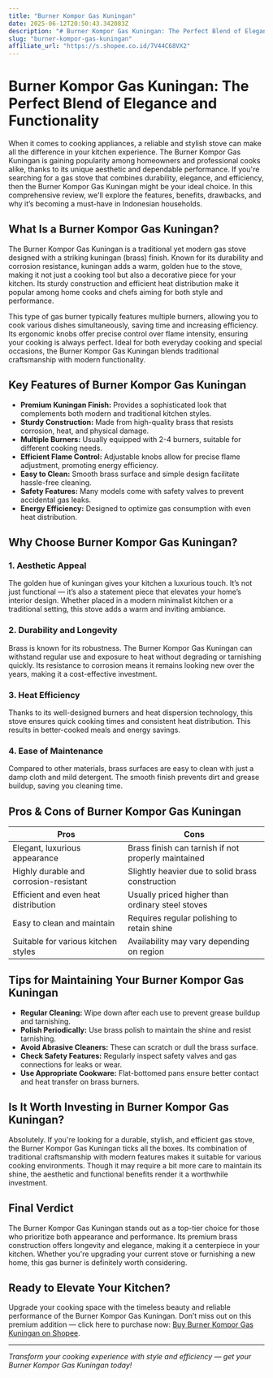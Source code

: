 ```yaml
---
title: "Burner Kompor Gas Kuningan"
date: 2025-06-12T20:50:43.342083Z
description: "# Burner Kompor Gas Kuningan: The Perfect Blend of Elegance and Functionality..."
slug: "burner-kompor-gas-kuningan"
affiliate_url: "https://s.shopee.co.id/7V44C68VX2"
---
```

# Burner Kompor Gas Kuningan: The Perfect Blend of Elegance and Functionality

When it comes to cooking appliances, a reliable and stylish stove can make all the difference in your kitchen experience. The Burner Kompor Gas Kuningan is gaining popularity among homeowners and professional cooks alike, thanks to its unique aesthetic and dependable performance. If you're searching for a gas stove that combines durability, elegance, and efficiency, then the Burner Kompor Gas Kuningan might be your ideal choice. In this comprehensive review, we'll explore the features, benefits, drawbacks, and why it’s becoming a must-have in Indonesian households.

## What Is a Burner Kompor Gas Kuningan?

The Burner Kompor Gas Kuningan is a traditional yet modern gas stove designed with a striking kuningan (brass) finish. Known for its durability and corrosion resistance, kuningan adds a warm, golden hue to the stove, making it not just a cooking tool but also a decorative piece for your kitchen. Its sturdy construction and efficient heat distribution make it popular among home cooks and chefs aiming for both style and performance.

This type of gas burner typically features multiple burners, allowing you to cook various dishes simultaneously, saving time and increasing efficiency. Its ergonomic knobs offer precise control over flame intensity, ensuring your cooking is always perfect. Ideal for both everyday cooking and special occasions, the Burner Kompor Gas Kuningan blends traditional craftsmanship with modern functionality.

## Key Features of Burner Kompor Gas Kuningan

- **Premium Kuningan Finish:** Provides a sophisticated look that complements both modern and traditional kitchen styles.
- **Sturdy Construction:** Made from high-quality brass that resists corrosion, heat, and physical damage.
- **Multiple Burners:** Usually equipped with 2-4 burners, suitable for different cooking needs.
- **Efficient Flame Control:** Adjustable knobs allow for precise flame adjustment, promoting energy efficiency.
- **Easy to Clean:** Smooth brass surface and simple design facilitate hassle-free cleaning.
- **Safety Features:** Many models come with safety valves to prevent accidental gas leaks.
- **Energy Efficiency:** Designed to optimize gas consumption with even heat distribution.

## Why Choose Burner Kompor Gas Kuningan?

### 1. Aesthetic Appeal

The golden hue of kuningan gives your kitchen a luxurious touch. It’s not just functional — it’s also a statement piece that elevates your home’s interior design. Whether placed in a modern minimalist kitchen or a traditional setting, this stove adds a warm and inviting ambiance.

### 2. Durability and Longevity

Brass is known for its robustness. The Burner Kompor Gas Kuningan can withstand regular use and exposure to heat without degrading or tarnishing quickly. Its resistance to corrosion means it remains looking new over the years, making it a cost-effective investment.

### 3. Heat Efficiency

Thanks to its well-designed burners and heat dispersion technology, this stove ensures quick cooking times and consistent heat distribution. This results in better-cooked meals and energy savings.

### 4. Ease of Maintenance

Compared to other materials, brass surfaces are easy to clean with just a damp cloth and mild detergent. The smooth finish prevents dirt and grease buildup, saving you cleaning time.

## Pros & Cons of Burner Kompor Gas Kuningan

| **Pros** | **Cons** |
| --- | --- |
| Elegant, luxurious appearance | Brass finish can tarnish if not properly maintained |
| Highly durable and corrosion-resistant | Slightly heavier due to solid brass construction |
| Efficient and even heat distribution | Usually priced higher than ordinary steel stoves |
| Easy to clean and maintain | Requires regular polishing to retain shine |
| Suitable for various kitchen styles | Availability may vary depending on region |

## Tips for Maintaining Your Burner Kompor Gas Kuningan

- **Regular Cleaning:** Wipe down after each use to prevent grease buildup and tarnishing.
- **Polish Periodically:** Use brass polish to maintain the shine and resist tarnishing.
- **Avoid Abrasive Cleaners:** These can scratch or dull the brass surface.
- **Check Safety Features:** Regularly inspect safety valves and gas connections for leaks or wear.
- **Use Appropriate Cookware:** Flat-bottomed pans ensure better contact and heat transfer on brass burners.

## Is It Worth Investing in Burner Kompor Gas Kuningan?

Absolutely. If you're looking for a durable, stylish, and efficient gas stove, the Burner Kompor Gas Kuningan ticks all the boxes. Its combination of traditional craftsmanship with modern features makes it suitable for various cooking environments. Though it may require a bit more care to maintain its shine, the aesthetic and functional benefits render it a worthwhile investment.

## Final Verdict

The Burner Kompor Gas Kuningan stands out as a top-tier choice for those who prioritize both appearance and performance. Its premium brass construction offers longevity and elegance, making it a centerpiece in your kitchen. Whether you're upgrading your current stove or furnishing a new home, this gas burner is definitely worth considering.

## Ready to Elevate Your Kitchen?

Upgrade your cooking space with the timeless beauty and reliable performance of the Burner Kompor Gas Kuningan. Don’t miss out on this premium addition — click here to purchase now: [Buy Burner Kompor Gas Kuningan on Shopee](https://s.shopee.co.id/7V44C68VX2).

---

*Transform your cooking experience with style and efficiency — get your Burner Kompor Gas Kuningan today!*